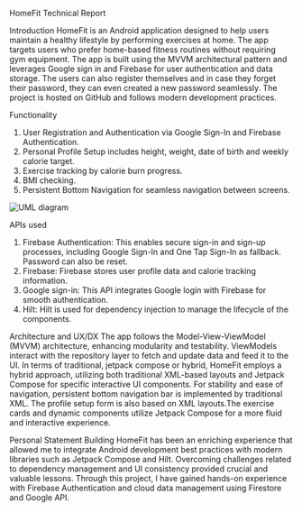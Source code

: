 HomeFit Technical Report

Introduction
HomeFit is an Android application designed to help users maintain a healthy lifestyle by performing exercises at home. The app targets users who prefer home-based fitness routines without requiring gym equipment. The app is built using the MVVM architectural pattern and leverages Google sign in and Firebase for user authentication and data storage. The users can also register themselves and in case they forget their password, they can even created a new password seamlessly. The project is hosted on GitHub and follows modern development practices.

Functionality
1. User Registration and Authentication via Google Sign-In and Firebase Authentication.
2. Personal Profile Setup includes height, weight, date of birth and weekly calorie target.
3. Exercise tracking by calorie burn progress.
4. BMI checking.
5. Persistent Bottom Navigation for seamless navigation between screens.

![UML diagram](https://github.com/user-attachments/assets/d3b6f49f-5107-4e25-8898-7ed118d6476b)


APIs used
1. Firebase Authentication: This enables secure sign-in and sign-up processes, including Google Sign-In and One Tap Sign-In as fallback. Password can also be reset.
2. Firebase: Firebase stores user profile data and calorie tracking information.
3. Google sign-in: This API integrates Google login with Firebase for smooth authentication.
4. Hilt: Hilt is used for dependency injection to manage the lifecycle of the components.

Architecture and UX/DX
The app follows the Model-View-ViewModel (MVVM) architecture, enhancing modularity and testability. ViewModels interact with the repository layer to fetch and update data and feed it to the UI. In terms of traditional, jetpack compose or hybrid, HomeFit employs a hybrid approach, utilizing both traditional XML-based layouts and Jetpack Compose for specific interactive UI components. For stability and ease of navigation, persistent bottom navigation bar is implemented by traditional XML. The profile setup form is also based on XML layouts.The exercise cards and dynamic components utilize Jetpack Compose for a more fluid and interactive experience.

Personal Statement
Building HomeFit has been an enriching experience that allowed me to integrate Android development best practices with modern libraries such as Jetpack Compose and Hilt. Overcoming challenges related to dependency management and UI consistency provided crucial and valuable lessons. Through this project, I have gained hands-on experience with Firebase Authentication and cloud data management using Firestore and Google API.
